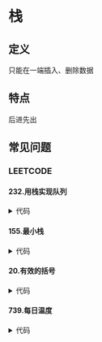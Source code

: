 # 栈 #

## 定义 ##
只能在一端插入、删除数据

## 特点 ##
后进先出

## 常见问题 ##
### LEETCODE ###
#### 232.用栈实现队列 ####
<details>
<summary>代码</summary>
<pre>
<code>
</code>
</pre>
</details>

#### 155.最小栈 ####
<details>
<summary>代码</summary>
<pre>
<code>
</code>
</pre>
</details>

#### 20.有效的括号 ####
<details>
<summary>代码</summary>
<pre>
<code>
</code>
</pre>
</details>

#### 739.每日温度 ####
<details>
<summary>代码</summary>
<pre>
<code>
</code>
</pre>
</details>